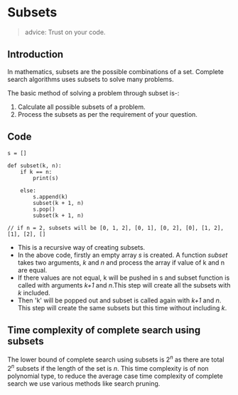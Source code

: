 # Subsets

> advice: Trust on your code.

## Introduction

In mathematics, subsets are the possible combinations of a set. Complete search algorithms uses subsets to solve many problems.

The basic method of solving a problem through subset is-:
1) Calculate all possible subsets of a problem.
2) Process the subsets as per the requirement of your question.

## Code
```
s = []

def subset(k, n):
    if k == n:
        print(s)
    
    else:
        s.append(k)
        subset(k + 1, n)
        s.pop()
        subset(k + 1, n)

// if n = 2, subsets will be [0, 1, 2], [0, 1], [0, 2], [0], [1, 2], [1], [2], []
```

- This is a recursive way of creating subsets.
- In the above code, firstly an empty array *s* is created. A function *subset* takes two arguments, *k* and *n* and process the array if value of k and n are equal.
- If there values are not equal, k will be pushed in s and subset function is called with arguments *k+1* and *n*.This step will create all the subsets with *k* included.
- Then 'k' will be popped out and subset is called again with *k+1* and *n*. This step will create the same subsets but this time without including *k*.


## Time complexity of complete search using subsets

The lower bound of complete search using subsets is $2^n$ as there are total $2^n$ subsets if the length of the set is *n*. This time complexity is of non polynomial type, to reduce the average case time complexity of complete search we use various methods like search pruning.











